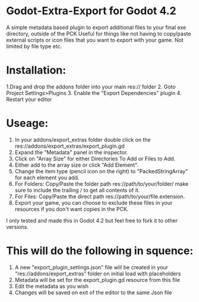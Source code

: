 # Godot-Extra-Export for Godot 4.2
A simple metadata based plugin to export additional files to your final exe directory, outside of the PCK
Useful for things like not having to copy/paste external scripts or icon files that you want to export with your game.
Not limited by file type etc.

# Installation:
1.Drag and drop the addons folder into your main res:// folder
2. Goto Project Settings>Plugins
3. Enable the "Export Dependencies" plugin
4. Restart your editor

# Useage:
1. In your addons/export_extras folder double click on the res://addons/export_extras/export_plugin.gd
2. Expand the "Metadata" panel in the inspector.
3. Click on "Array Size" for either Directories To Add or Files to Add.
4. Either add to the array size or click "Add Element".
5. Change the item type (pencil icon on the right) to "PackedStringArray" for each element you add.
6. For Folders: Copy/Paste the folder path res://path/to/your/folder/ make sure to include the trailing / to get all contents of it.
7. For Files: Copy/Paste the direct path res://path/to/your/file.extension.
8. Export your game, you can choose to exclude these files in your resources if you don't want copies in the PCK.

I only tested and made this in Godot 4.2 but feel free to fork it to other versions.

# This will do the following in squence:
1. A new "export_plugin_settings.json" file will be created in your "res://addons/export_extras" folder on initial load with placeholders
2. Metadata will be set for the export_plugin.gd resource from this file
3. Edit the metadata as you wish
4. Changes will be saved on exit of the editor to the same Json file
